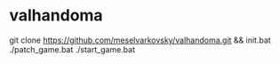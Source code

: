# valhandoma

git clone https://github.com/meselvarkovsky/valhandoma.git && init.bat
./patch_game.bat
./start_game.bat
